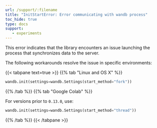 ```yaml
---
url: /support/:filename
title: "InitStartError: Error communicating with wandb process"
toc_hide: true
type: docs
support:
   - experiments
---
```

This error indicates that the library encounters an issue launching the process that synchronizes data to the server.

The following workarounds resolve the issue in specific environments:

{{< tabpane text=true >}}
{{% tab "Linux and OS X" %}}
```python
wandb.init(settings=wandb.Settings(start_method="fork"))
```

{{% /tab %}}
{{% tab "Google Colab" %}}

For versions prior to `0.13.0`, use:

```python
wandb.init(settings=wandb.Settings(start_method="thread"))
```
{{% /tab %}}
{{< /tabpane >}}